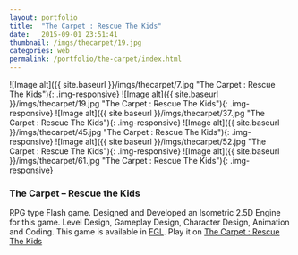 ```yaml
---
layout: portfolio
title:  "The Carpet : Rescue The Kids"
date:   2015-09-01 23:51:41
thumbnail: /imgs/thecarpet/19.jpg
categories: web
permalink: /portfolio/the-carpet/index.html
---
```


![Image alt]({{ site.baseurl }}/imgs/thecarpet/7.jpg "The Carpet : Rescue The Kids"){: .img-responsive}
![Image alt]({{ site.baseurl }}/imgs/thecarpet/19.jpg "The Carpet : Rescue The Kids"){: .img-responsive}
![Image alt]({{ site.baseurl }}/imgs/thecarpet/37.jpg "The Carpet : Rescue The Kids"){: .img-responsive}
![Image alt]({{ site.baseurl }}/imgs/thecarpet/45.jpg "The Carpet : Rescue The Kids"){: .img-responsive}
![Image alt]({{ site.baseurl }}/imgs/thecarpet/52.jpg "The Carpet : Rescue The Kids"){: .img-responsive}
![Image alt]({{ site.baseurl }}/imgs/thecarpet/61.jpg "The Carpet : Rescue The Kids"){: .img-responsive}


### The Carpet – Rescue the Kids

RPG type Flash game. Designed and Developed an Isometric 2.5D Engine for this game. Level Design, Gameplay Design, Character Design, Animation and Coding. This game is available in [FGL][fgl]. 
Play it on [The Carpet : Rescue The Kids][the-game]


[fgl]:			https://www.fgl.com/
[the-game]:		https://www.fgl.com/view_game.php?from=dev&game_id=8745


